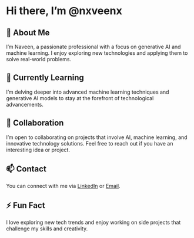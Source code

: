 # Hi there, I’m @nxveenx

## 👋 About Me
I’m Naveen, a passionate professional with a focus on generative AI and machine learning. I enjoy exploring new technologies and applying them to solve real-world problems.

## 🌱 Currently Learning
I’m delving deeper into advanced machine learning techniques and generative AI models to stay at the forefront of technological advancements.

## 💞️ Collaboration
I’m open to collaborating on projects that involve AI, machine learning, and innovative technology solutions. Feel free to reach out if you have an interesting idea or project.

## 📫 Contact
You can connect with me via [LinkedIn](https://www.linkedin.com/in/naveen-p-data-analyst/) or [Email](mailto:naveen.p.careers@gmail.com).

## ⚡ Fun Fact
I love exploring new tech trends and enjoy working on side projects that challenge my skills and creativity.

